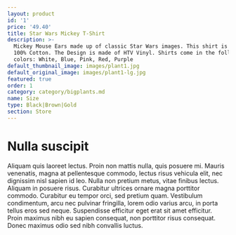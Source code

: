 ```yaml
---
layout: product
id: '1'
price: '49.40'
title: Star Wars Mickey T-Shirt
description: >-
  Mickey Mouse Ears made up of classic Star Wars images. This shirt is made of
  100% Cotton. The Design is made of HTV Vinyl. Shirts come in the following
  colors: White, Blue, Pink, Red, Purple
default_thumbnail_image: images/plant1.jpg
default_original_image: images/plant1-lg.jpg
featured: true
order: 1
category: category/bigplants.md
name: Size
type: Black|Brown|Gold
section: Store
---
```


# Nulla suscipit

Aliquam quis laoreet lectus. Proin non mattis nulla, quis posuere mi. Mauris venenatis, magna at pellentesque commodo, lectus risus vehicula elit, nec dignissim nisl sapien id leo. Nulla non pretium metus, vitae finibus lectus. Aliquam in posuere risus. Curabitur ultrices ornare magna porttitor commodo. Curabitur eu tempor orci, sed pretium quam. Vestibulum condimentum, arcu nec pulvinar fringilla, lorem odio varius arcu, in porta tellus eros sed neque. Suspendisse efficitur eget erat sit amet efficitur. Proin maximus nibh eu sapien consequat, non porttitor risus consequat. Donec maximus odio sed nibh convallis luctus.
